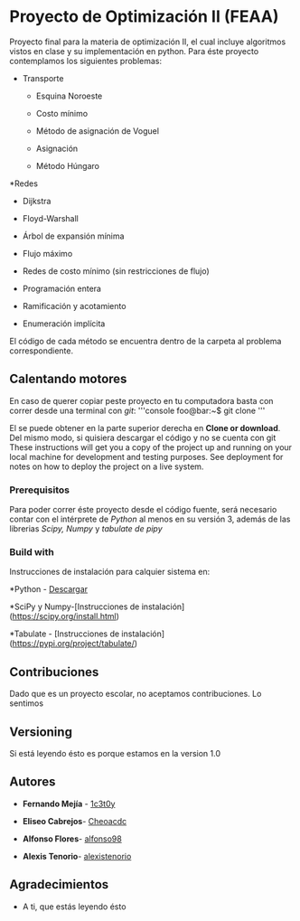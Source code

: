 # Proyecto de Optimización II (FEAA)

Proyecto final para la materia de optimización II, el cual incluye algoritmos vistos en clase y su implementación en python.
Para éste proyecto contemplamos los siguientes problemas:

* Transporte

   - Esquina Noroeste
   
   - Costo mínimo
   
   - Método de asignación de Voguel
   
   - Asignación
   
   - Método Húngaro
   
 *Redes
 
  - Dijkstra
  
  - Floyd-Warshall
  
  - Árbol de expansión mínima
  
  - Flujo máximo
  
  - Redes de costo mínimo (sin restricciones de flujo)
  
 * Programación entera
  
  - Ramificación y acotamiento
  
  - Enumeración implícita
  
 El código de cada método se encuentra dentro de la carpeta al problema correspondiente.

## Calentando motores

En caso de querer copiar peste proyecto en tu computadora basta con correr desde una terminal con *git*:
'''console
foo@bar:~$ git clone <link>
'''

El <link> se puede obtener en la parte superior derecha en **Clone or download**. Del mismo modo, si quisiera descargar el código y no se cuenta con git
These instructions will get you a copy of the project up and running on your local machine for development and testing purposes. See deployment for notes on how to deploy the project on a live system.

### Prerequisitos

Para poder correr éste proyecto desde el código fuente, será necesario contar con el intérprete de *Python* al menos en su versión 3, además de las librerias *Scipy, Numpy* y *tabulate de pipy* 


### Build with

Instrucciones de instalación para calquier sistema en:

*Python - [Descargar](https://www.python.org/downloads/)

*SciPy y Numpy-[Instrucciones de instalación] (https://scipy.org/install.html)

*Tabulate - [Instrucciones de instalación] (https://pypi.org/project/tabulate/)

## Contribuciones

Dado que es un proyecto escolar, no aceptamos contribuciones. Lo sentimos

## Versioning

Si está leyendo ésto es porque estamos en la version 1.0

## Autores

* **Fernando Mejía** - [1c3t0y](https://github.com/1c3t0y/)

* **Eliseo Cabrejos**- [Cheoacdc](https://github.com/Cheoacdc)

* **Alfonso Flores**- [alfonso98](https://github.com/alfonso98)

* **Alexis Tenorio**- [alexistenorio](https://github.com/alexistenorio)


## Agradecimientos

* A ti, que estás leyendo ésto

